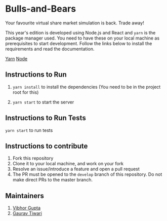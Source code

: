 # Bulls-and-Bears

Your favourite virtual share market simulation is back. Trade away!

This year's edition is developed using Node.js and React and `yarn` is the package manager used. You need to have these on your local machine as prerequisites to start development. Follow the links below to install the requirements and read the documentation.

[Yarn](https://yarnpkg.com/lang/en/)
[Node](https://nodejs.org/en/)

## Instructions to Run

1. `yarn install` to install the dependencies (You need to be in the project root for this)

2. `yarn start` to start the server

## Instructions to Run Tests

  `yarn start` to run tests

## Instructions to contribute

1. Fork this repository
2. Clone it to your local machine, and work on your fork
3. Resolve an issue/introduce a feature and open a pull request
4. The PR must be opened to the `develop` branch of this repository. Do not make direct PRs to the master branch.

## Maintainers

1. [Vibhor Gupta](https://github.com/VibhorCodecianGupta)
2. [Gaurav Tiwari](https://github.com/thegauravtiwari)
